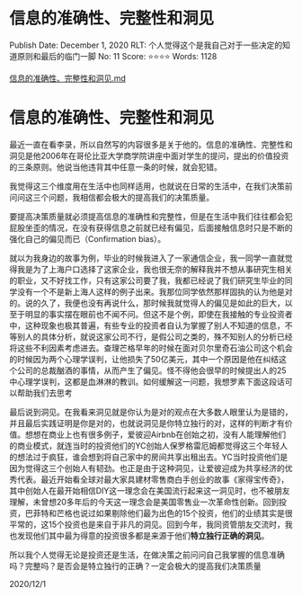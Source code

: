 # 信息的准确性、完整性和洞见

Publish Date: December 1, 2020
RLT: 个人觉得这个是我自己对于一些决定的知道原则和最后的临门一脚
No: 11
Score: ⭐️⭐️⭐️⭐️
Words: 1128

[信息的准确性、完整性和洞见.md](%E4%BF%A1%E6%81%AF%E7%9A%84%E5%87%86%E7%A1%AE%E6%80%A7%E3%80%81%E5%AE%8C%E6%95%B4%E6%80%A7%E5%92%8C%E6%B4%9E%E8%A7%81%201e7dae3d795d461d97a6abeb7ab50ed9.md)

# 信息的准确性、完整性和洞见

最近一直在看李录，所以自然写的内容很多是关于他的。信息的准确性、完整性和洞见是他2006年在哥伦比亚大学商学院讲座中面对学生的提问，提出的价值投资的三条原则。他说当他违背其中任意一条的时候，就会犯错。

我觉得这三个维度用在生活中也同样适用，也就说在日常的生活中，在我们决策前问问这三个问题，我相信都会极大的提高我们的决策质量。

要提高决策质量就必须提高信息的准确性和完整性，但是在生活中我们往往都会犯屁股坐歪的情况，在没有获得信息之前就已经有偏见，后面接触信息时只是不断的强化自己的偏见而已（Confirmation bias）。

就以为我身边的故事为例，毕业的时候我进入了一家通信企业，我一同学一直就觉得我是为了上海户口选择了这家企业，我也很无奈的解释我并不想从事研究生相关的职业，又不好找工作，只有这家公司要了我，我都已经说了我们研究生毕业的同学没有一个不是新上海人这样的例子出来。我那位同学依然那样固执的认为他是对的。说的久了，我便也没有再说什么，那时候我就觉得人的偏见是如此的巨大，以至于明显的事实摆在眼前也不闻不问。但这不是个例，即使在我接触的专业投资者中，这种现象也极其普遍，有些专业的投资者自认为掌握了别人不知道的信息，不等别人的具体分析，就说这家公司不行，是假公司之类的，殊不知别人的分析已经将这些不利因素考虑进去。查理芒格早年的时候在面对贝尔里奇石油公司这个机会的时候因为两个心理学误判，让他损失了50亿美元，其中一个原因是他在纠结这个公司的总裁酗酒的事情，从而产生了偏见。怪不得他会很早的时候提出人的25中心理学误判，这都是血淋淋的教训。如何缓解这一问题，我想罗素下面这段话可以帮助我们去思考

最后说到洞见。在我看来洞见就是你认为是对的观点在大多数人眼里认为是错的，并且最后实践证明是你是对的，也就说洞见是你特立独行的对，这样的判断才有价值。想想在商业上也有很多例子，爱彼迎Airbnb在创始之初，没有人能理解他们的商业模式，就连当时的投资他们的YC创始人保罗格雷厄姆都觉得这三个年轻人的想法过于疯狂，谁会想到将自己家中的房间共享出租出去。YC当时投资他们是因为觉得这三个创始人有韧劲。也正是由于这种洞见，让爱彼迎成为共享经济的优秀代表。最近开始看全球对最大家具建材零售商白手创业的故事《家得宝传奇》，其中创始人在最开始相信DIY这一理念会在美国流行起来这一洞见时，也不被朋友理解，未曾想20多年后的今天这一理念会是美国零售业一次革命性创新。回到投资，巴菲特和芒格也说过如果剔除他们最为出色的15个投资，他们的业绩其实是很平常的，这15个投资也是来自于非凡的洞见。回到今年，我同资管朋友交流时，我也发现他们其中最为得意的投资很多都是来源于他们**特立独行正确的洞见**。

所以我个人觉得无论是投资还是生活，在做决策之前问问自己我掌握的信息准确吗？完整吗？是否会是特立独行的正确？一定会极大的提高我们决策质量

2020/12/1